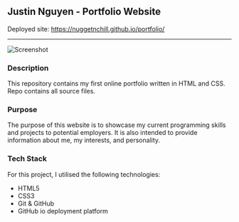 ## Justin Nguyen - Portfolio Website

Deployed site: https://nuggetnchill.github.io/portfolio/

------
![Screenshot](https://media.giphy.com/media/L18BrRolc8X8SN0q70/giphy.gif)

### **Description**

This repository contains my first online portfolio written in HTML and CSS. Repo contains all source files.

### **Purpose**

The purpose of this website is to showcase my current programming skills and projects to potential employers. It is also intended to provide information about me, my interests, and personality.

### **Tech Stack**

For this project, I utilised the following technologies:

- HTML5
- CSS3
- Git & GitHub
- GitHub io deployment platform
